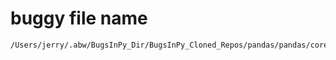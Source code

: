 # buggy file name

```text
/Users/jerry/.abw/BugsInPy_Dir/BugsInPy_Cloned_Repos/pandas/pandas/core/strings.py
```
